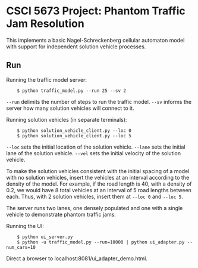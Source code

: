 CSCI 5673 Project: Phantom Traffic Jam Resolution
=================================================
This implements a basic Nagel-Schreckenberg cellular automaton model with
support for independent solution vehicle processes.

Run
---
Running the traffic model server:
```shell
    $ python traffic_model.py --run 25 --sv 2
```
`--run` delimits the number of steps to run the traffic model.
`--sv` informs the server how many solution vehicles will connect to it. 

Running solution vehicles (in separate terminals):
```shell
    $ python solution_vehicle_client.py --loc 0
    $ python solution_vehicle_client.py --loc 5
```
`--loc` sets the initial location of the solution vehicle.
`--lane` sets the initial lane of the solution vehicle.
`--vel` sets the initial velocity of the solution vehicle.

To make the solution vehicles consistent with the initial spacing of a model with no solution vehicles, insert the vehicles at an interval according to the density of the model. For example, if the road length is 40, with a density of 0.2, we would have 8 total vehicles at an interval of 5 road lengths between each. Thus, with 2 solution vehicles, insert them at `--loc 0` and `--loc 5`.

The server runs two lanes, one densely populated and one with a single vehicle
to demonstrate phantom traffic jams.

Running the UI:
```shell
    $ python ui_server.py
    $ python -u traffic_model.py --run=10000 | python ui_adapter.py --num_cars=10
```

Direct a browser to localhost:8081/ui_adapter_demo.html.

